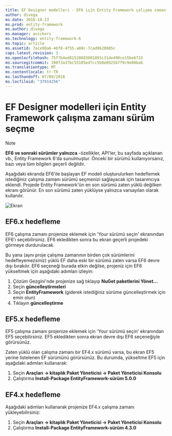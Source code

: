 ```yaml
---
title: EF Designer modelleri - EF6 için Entity Framework çalışma zamanı sürümü seçme
author: divega
ms.date: 2016-10-23
ms.prod: entity-framework
ms.author: divega
ms.manager: avickers
ms.technology: entity-framework-6
ms.topic: article
ms.assetid: 7ace90a6-46f8-4f55-a88c-7cad9620085c
caps.latest.revision: 3
ms.openlocfilehash: 75f7b4ed81528683801893c31de490ce15be6733
ms.sourcegitcommit: 390f3a37bc55105ed7cc5b0e0925b7f9c9e80ba6
ms.translationtype: MT
ms.contentlocale: tr-TR
ms.lasthandoff: 07/09/2018
ms.locfileid: "37914256"
---
```

# <a name="selecting-entity-framework-runtime-version-for-ef-designer-models"></a>EF Designer modelleri için Entity Framework çalışma zamanı sürüm seçme
> [!NOTE]
> **EF6 ve sonraki sürümler yalnızca** -özellikler, API'ler, bu sayfada açıklanan vb., Entity Framework 6'da sunulmuştur. Önceki bir sürümü kullanıyorsanız, bazı veya tüm bilgileri geçerli değildir.

Aşağıdaki ekranda EF6'ile başlayan EF modeli oluşturulurken hedeflemek istediğiniz çalışma zamanı sürümü seçmenizi sağlayacak için tasarımcıya eklendi. Projede Entity Framework'ün en son sürümü zaten yüklü değilken ekranı görünür. En son sürümü zaten yüklüyse yalnızca varsayılan olarak kullanılır.

![Ekran](~/ef6/media/screen.png)


## <a name="targeting-ef6x"></a>EF6.x hedefleme

EF6 çalışma zamanı projenize eklemek için 'Your sürümü seçin' ekranından EF6'ı seçebilirsiniz. EF6 ekledikten sonra bu ekran geçerli projedeki görmeye durdurulacak.

Bu yana (aynı proje çalışma zamanının birden çok sürümlerini hedefleyemezsiniz) yüklü EF daha eski bir sürümü zaten varsa EF6 devre dışı bırakılır. EF6 seçeneği burada etkin değilse, projeniz için EF6 yükseltmek için aşağıdaki adımları izleyin:

1.  Çözüm Gezgini'nde projenize sağ tıklayıp **NuGet paketlerini Yönet...**
2.  Seçin **güncelleştirmeleri**
3.  Seçin **EntityFramework** (giderek istediğiniz sürüme güncelleştirmek için emin olun)
4.  Tıklayın **güncelleştirme**

 

## <a name="targeting-ef5x"></a>EF5.x hedefleme

EF5 çalışma zamanı projenize eklemek için 'Your sürümü seçin' ekranından EF5 seçebilirsiniz. EF5 ekledikten sonra ekran devre dışı EF6 seçeneğiyle görürsünüz.

Zaten yüklü olan çalışma zamanı bir EF4.x sürümü varsa, bu ekran EF5 yerine listelenen EF sürümünü görürsünüz. Bu durumda, yükseltme EF5 için aşağıdaki adımları kullanarak:

1.  Seçin **Araçları -&gt; kitaplık Paket Yöneticisi -&gt; Paket Yöneticisi Konsolu**
2.  Çalıştırma **Install-Package EntityFramework-sürüm 5.0.0**

 

## <a name="targeting-ef4x"></a>EF4.x hedefleme

Aşağıdaki adımları kullanarak projenize EF4.x çalışma zamanı yükleyebilirsiniz:

1.  Seçin **Araçları -&gt; kitaplık Paket Yöneticisi -&gt; Paket Yöneticisi Konsolu**
2.  Çalıştırma **Install-Package EntityFramework-sürüm 4.3.0**
